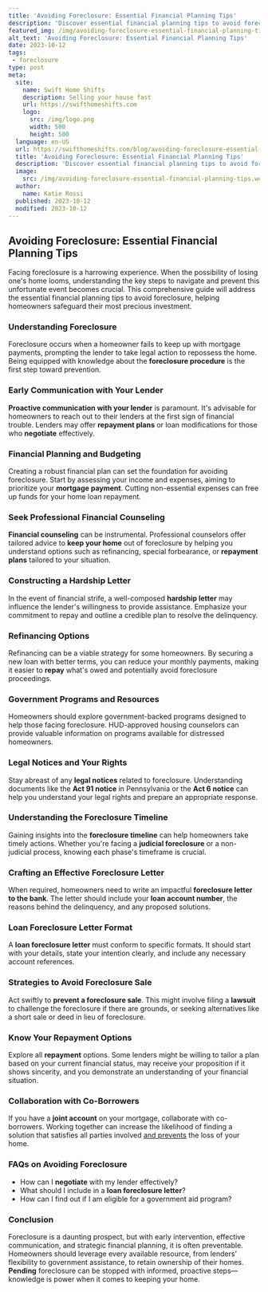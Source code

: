 ```yaml
---
title: 'Avoiding Foreclosure: Essential Financial Planning Tips'
description: 'Discover essential financial planning tips to avoid foreclosure. Be curious and take control of your finances to secure your home and financial future.'
featured_img: /img/avoiding-foreclosure-essential-financial-planning-tips.webp
alt_text: 'Avoiding Foreclosure: Essential Financial Planning Tips'
date: 2023-10-12
tags:
 - foreclosure
type: post
meta:
  site:
    name: Swift Home Shifts
    description: Selling your house fast
    url: https://swifthomeshifts.com
    logo:
      src: /img/logo.png
      width: 500
      height: 500
  language: en-US
  url: https://swifthomeshifts.com/blog/avoiding-foreclosure-essential-financial-planning-tips
  title: 'Avoiding Foreclosure: Essential Financial Planning Tips'
  description: 'Discover essential financial planning tips to avoid foreclosure. Be curious and take control of your finances to secure your home and financial future.'
  image:
    src: /img/avoiding-foreclosure-essential-financial-planning-tips.webp
  author:
    name: Katie Rossi
  published: 2023-10-12
  modified: 2023-10-12
---
```



## Avoiding Foreclosure: Essential Financial Planning Tips

Facing foreclosure is a harrowing experience. When the possibility of losing one's home looms, understanding the key steps to navigate and prevent this unfortunate event becomes crucial. This comprehensive guide will address the essential financial planning tips to avoid foreclosure, helping homeowners safeguard their most precious investment.

### Understanding Foreclosure

Foreclosure occurs when a homeowner fails to keep up with mortgage payments, prompting the lender to take legal action to repossess the home. Being equipped with knowledge about the **foreclosure procedure** is the first step toward prevention.

### Early Communication with Your Lender

**Proactive communication with your lender** is paramount. It's advisable for homeowners to reach out to their lenders at the first sign of financial trouble. Lenders may offer **repayment plans** or loan modifications for those who **negotiate** effectively.

### Financial Planning and Budgeting

Creating a robust financial plan can set the foundation for avoiding foreclosure. Start by assessing your income and expenses, aiming to prioritize your **mortgage payment**. Cutting non-essential expenses can free up funds for your home loan repayment.

### Seek Professional Financial Counseling

**Financial counseling** can be instrumental. Professional counselors offer tailored advice to **keep your home** out of foreclosure by helping you understand options such as refinancing, special forbearance, or **repayment plans** tailored to your situation.

### Constructing a Hardship Letter

In the event of financial strife, a well-composed **hardship letter** may influence the lender's willingness to provide assistance. Emphasize your commitment to repay and outline a credible plan to resolve the delinquency.

### Refinancing Options

Refinancing can be a viable strategy for some homeowners. By securing a new loan with better terms, you can reduce your monthly payments, making it easier to **repay** what's owed and potentially avoid foreclosure proceedings.

### Government Programs and Resources

Homeowners should explore government-backed programs designed to help those facing foreclosure. HUD-approved housing counselors can provide valuable information on programs available for distressed homeowners.

### Legal Notices and Your Rights

Stay abreast of any **legal notices** related to foreclosure. Understanding documents like the **Act 91 notice** in Pennsylvania or the **Act 6 notice** can help you understand your legal rights and prepare an appropriate response.

### Understanding the Foreclosure Timeline

Gaining insights into the **foreclosure timeline** can help homeowners take timely actions. Whether you're facing a **judicial foreclosure** or a non-judicial process, knowing each phase's timeframe is crucial.

### Crafting an Effective Foreclosure Letter

When required, homeowners need to write an impactful **foreclosure letter to the bank**. The letter should include your **loan account number**, the reasons behind the delinquency, and any proposed solutions.

### Loan Foreclosure Letter Format

A **loan foreclosure letter** must conform to specific formats. It should start with your details, state your intention clearly, and include any necessary account references.

### Strategies to Avoid Foreclosure Sale

Act swiftly to **prevent a foreclosure sale**. This might involve filing a **lawsuit** to challenge the foreclosure if there are grounds, or seeking alternatives like a short sale or deed in lieu of foreclosure.

### Know Your Repayment Options

Explore all **repayment** options. Some lenders might be willing to tailor a plan based on your current financial status, may receive your proposition if it shows sincerity, and you demonstrate an understanding of your financial situation.

### Collaboration with Co-Borrowers

If you have a **joint account** on your mortgage, collaborate with co-borrowers. Working together can increase the likelihood of finding a solution that satisfies all parties involved [and   prevents](https://swifthomeshifts.com/blog/negotiation-strategies-responding-to-a-foreclosure-letter) the loss of your home.

### FAQs on Avoiding Foreclosure
  - How can I **negotiate** with my lender effectively?
  - What should I include in a **loan foreclosure letter**?
  - How can I find out if I am eligible for a government aid program?

### Conclusion

Foreclosure is a daunting prospect, but with early intervention, effective communication, and strategic financial planning, it is often preventable. Homeowners should leverage every available resource, from lenders’ flexibility to government assistance, to retain ownership of their homes. **Pending** foreclosure can be stopped with informed, proactive steps—knowledge is power when it comes to keeping your home.